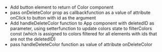 - Add button element to return of Color component
- pass onDeleteColor prop as callbackfunction as a value of attribute onClick to button with id as the argument
- Add handleDeleteColor function to App component with deletedID as parameter, using setterfunction to update colors state to filterColors const (which is assigned to colors filtered for all elements with ids that are not the deletedID)
- pass handleDeleteColor function as value of attribute onDeleteColor
